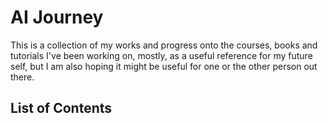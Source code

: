 # AI Journey

This is a collection of my works and progress onto the courses, books and tutorials I've been working on, mostly, as a useful reference for my future self, but I am also hoping it might be useful for one or the other person out there.

## List of Contents
